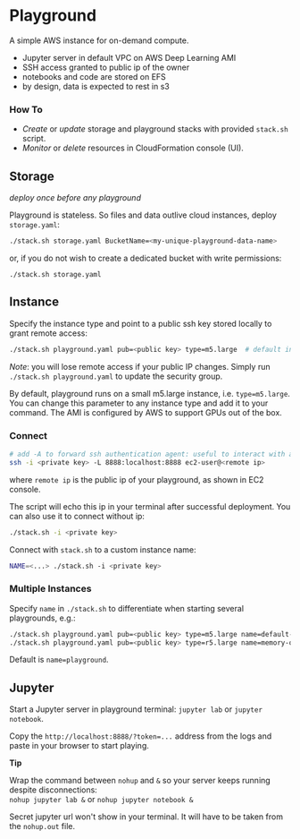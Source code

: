 # Playground

A simple AWS instance for on-demand compute.

- Jupyter server in default VPC on AWS Deep Learning AMI
- SSH access granted to public ip of the owner
- notebooks and code are stored on EFS
- by design, data is expected to rest in s3

### How To

- *Create* or *update* storage and playground stacks with provided `stack.sh` script.
- *Monitor* or *delete* resources in CloudFormation console (UI).

## Storage

*deploy once before any playground*

Playground is stateless. So files and data outlive cloud instances, deploy `storage.yaml`:
 ```bash
./stack.sh storage.yaml BucketName=<my-unique-playground-data-name>
```
or, if you do not wish to create a dedicated bucket with write permissions:
```
./stack.sh storage.yaml
```

## Instance

Specify the instance type and point to a public ssh key stored locally to grant remote access:
```bash
./stack.sh playground.yaml pub=<public key> type=m5.large  # default instance type can be omitted
```
*Note*: you will lose remote access if your public IP changes. Simply run `./stack.sh playground.yaml` to update the security group.

By default, playground runs on a small m5.large instance, i.e. `type=m5.large`. You can change this parameter to any instance type and add it to your command. The AMI is configured by AWS to support GPUs out of the box.

### Connect

```bash
# add -A to forward ssh authentication agent: useful to interact with a remote repo
ssh -i <private key> -L 8888:localhost:8888 ec2-user@<remote ip>
```

where `remote ip` is the public ip of your playground, as shown in EC2 console.

The script will echo this ip in your terminal after successful deployment. You can also use it to connect without ip:
```bash 
./stack.sh -i <private key>
```
Connect with `stack.sh` to a custom instance name:
```bash
NAME=<...> ./stack.sh -i <private key>
```

### Multiple Instances
Specify `name` in `./stack.sh` to differentiate when starting several playgrounds, e.g.:
```bash
./stack.sh playground.yaml pub=<public key> type=m5.large name=default-playground
./stack.sh playground.yaml pub=<public key> type=r5.large name=memory-optimized
```
Default is `name=playground`.

## Jupyter

Start a Jupyter server in playground terminal: `jupyter lab` or `jupyter notebook`.

Copy the `http://localhost:8888/?token=...` address from the logs and paste in your browser to start playing.

**Tip**

Wrap the command between `nohup` and `&` so your server keeps running despite disconnections:\
`nohup jupyter lab &` or `nohup jupyter notebook &`

Secret jupyter url won't show in your terminal. It will have to be taken from the `nohup.out` file.

